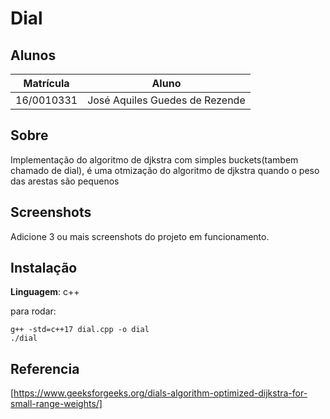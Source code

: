 # Dial

## Alunos
|Matrícula | Aluno |
| -- | -- |
| 16/0010331 | José Aquiles Guedes de Rezende |


## Sobre 
Implementação do algoritmo de djkstra com simples buckets(tambem chamado de dial), é uma otmização do algoritmo de djkstra quando o peso das arestas são pequenos

## Screenshots
Adicione 3 ou mais screenshots do projeto em funcionamento.

## Instalação 
**Linguagem**: c++<br>

para rodar:

    g++ -std=c++17 dial.cpp -o dial
    ./dial


## Referencia

[https://www.geeksforgeeks.org/dials-algorithm-optimized-dijkstra-for-small-range-weights/]



